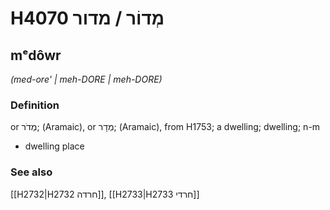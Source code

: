 # H4070 מְדוֹר / מדור

## mᵉdôwr

_(med-ore' | meh-DORE | meh-DORE)_

### Definition

or מְדֹר; (Aramaic), or מְדָר; (Aramaic), from H1753; a dwelling; dwelling; n-m

- dwelling place

### See also

[[H2732|H2732 חרדה]], [[H2733|H2733 חרדי]]
